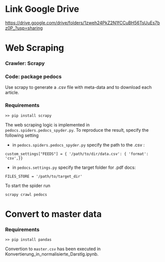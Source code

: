 
# Link Google Drive

https://drive.google.com/drive/folders/1zweh24PkZ2N1fCCuBH56TsUuEs7bz0P_?usp=sharing

# Web Scraping

### Crawler: Scrapy
### Code: package pedocs

Use scrapy to generate a .csv file with meta-data and to download each article. 

### Requirements

`>> pip install scrapy`

The web scraping logic is implemented in `pedocs.spiders.pedocs_spyder.py`. 
To reproduce the result, specify the following setting

- in `pedocs.spiders.pedocs_spyder.py` specify the path to the .csv :
```
custom_settings["FEEDS"] = { '/path/to/dir/data.csv': { 'format': 'csv',}}
```

- in `pedocs.settings.py` specify the target folder for .pdf docs:
```
FILES_STORE = '/path/to/target_dir'
```

To start the spider run

```
scrapy crawl pedocs
```

# Convert to master data

### Requirements

`>> pip install pandas`

Convertion to `master.csv` has been executed in Konvertierung_in_normalisierte_Darstlg.ipynb.







